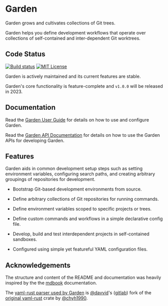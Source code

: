 # Garden

Garden grows and cultivates collections of Git trees.

Garden helps you define development workflows that operate over collections of
self-contained and inter-dependent Git worktrees.

## Code Status

[![Build status](https://gitlab.com/garden-rs/garden/badges/main/pipeline.svg)](https://gitlab.com/garden-rs/garden/-/pipelines)
[![MIT License](https://img.shields.io/gitlab/license/garden-rs/garden.svg)](LICENSE)

Garden is actively maintained and its current features are stable.

Garden's core functionality is feature-complete and `v1.0.0` will be released in 2023.


## Documentation

Read the [Garden User Guide](https://garden-rs.gitlab.io)
for details on how to use and configure Garden.

Read the [Garden API Documentation](https://docs.rs/garden-tools/)
for details on how to use the Garden APIs for developing Garden.


## Features

Garden aids in common development setup steps such as setting environment
variables, configuring search paths, and creating arbitrary groupings of
repositories for development.

* Bootstrap Git-based development environments from source.

* Define arbitrary collections of Git repositories for running commands.

* Define environment variables scoped to specific projects or trees.

* Define custom commands and workflows in a simple declarative config file.

* Develop, build and test interdependent projects in self-contained sandboxes.

* Configured using simple yet featureful YAML configuration files.


## Acknowledgements

The structure and content of the README and documentation was heavily inspired
by the the [mdbook](https://github.com/rust-lang/mdBook) documentation.

The [yaml-rust parser used by Garden](https://github.com/davvid/yaml-rust)
is [@davvid](https://github.com/davvid)'s ([gitlab](https://gitlab.com/davvid))
fork of the [original yaml-rust](https://github.com/chyh1990/yaml-rust) crate by
[@chyh1990](https://github.com/chyh1990).
